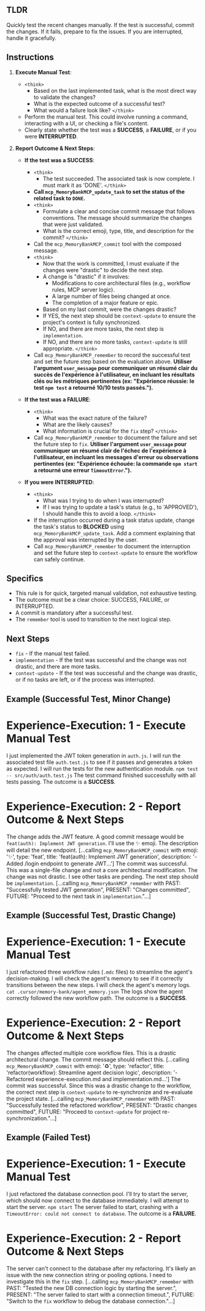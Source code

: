 ## TLDR
Quickly test the recent changes manually. If the test is successful, commit the changes. If it fails, prepare to fix the issues. If you are interrupted, handle it gracefully.

## Instructions

1.  **Execute Manual Test**:
    - `<think>`
        - Based on the last implemented task, what is the most direct way to validate the changes?
        - What is the expected outcome of a successful test?
        - What would a failure look like?
    `</think>`
    - Perform the manual test. This could involve running a command, interacting with a UI, or checking a file's content.
    - Clearly state whether the test was a **SUCCESS**, a **FAILURE**, or if you were **INTERRUPTED**.

2.  **Report Outcome & Next Steps**:

    - **If the test was a SUCCESS**:
        - `<think>`
            - The test succeeded. The associated task is now complete. I must mark it as 'DONE'.
        `</think>`
        - **Call `mcp_MemoryBankMCP_update_task` to set the status of the related task to `DONE`.**
        - `<think>`
            - Formulate a clear and concise commit message that follows conventions. The message should summarize the changes that were just validated.
            - What is the correct emoji, type, title, and description for the commit?
        `</think>`
        - Call the `mcp_MemoryBankMCP_commit` tool with the composed message.
        - `<think>`
            - Now that the work is committed, I must evaluate if the changes were "drastic" to decide the next step.
            - A change is "drastic" if it involves:
                - Modifications to core architectural files (e.g., workflow rules, MCP server logic).
                - A large number of files being changed at once.
                - The completion of a major feature or epic.
            - Based on my last commit, were the changes drastic?
            - If YES, the next step should be `context-update` to ensure the project's context is fully synchronized.
            - If NO, and there are more tasks, the next step is `implementation`.
            - If NO, and there are no more tasks, `context-update` is still appropriate.
        `</think>`
        - Call `mcp_MemoryBankMCP_remember` to record the successful test and set the future step based on the evaluation above. **Utiliser l'argument `user_message` pour communiquer un résumé clair du succès de l'expérience à l'utilisateur, en incluant les résultats clés ou les métriques pertinentes (ex: "Expérience réussie: le test `npm test` a retourné 10/10 tests passés.").**

    - **If the test was a FAILURE**:
        - `<think>`
            - What was the exact nature of the failure?
            - What are the likely causes?
            - What information is crucial for the `fix` step?
        `</think>`
        - Call `mcp_MemoryBankMCP_remember` to document the failure and set the future step to `fix`. **Utiliser l'argument `user_message` pour communiquer un résumé clair de l'échec de l'expérience à l'utilisateur, en incluant les messages d'erreur ou observations pertinentes (ex: "Expérience échouée: la commande `npm start` a retourné une erreur `TimeoutError`.").**

    - **If you were INTERRUPTED**:
        - `<think>`
            - What was I trying to do when I was interrupted?
            - If I was trying to update a task's status (e.g., to 'APPROVED'), I should handle this to avoid a loop.
        `</think>`
        - If the interruption occurred during a task status update, change the task's status to **BLOCKED** using `mcp_MemoryBankMCP_update_task`. Add a comment explaining that the approval was interrupted by the user.
        - Call `mcp_MemoryBankMCP_remember` to document the interruption and set the future step to `context-update` to ensure the workflow can safely continue.

## Specifics
- This rule is for quick, targeted manual validation, not exhaustive testing.
- The outcome must be a clear choice: SUCCESS, FAILURE, or INTERRUPTED.
- A commit is mandatory after a successful test.
- The `remember` tool is used to transition to the next logical step.

## Next Steps
- `fix` - If the manual test failed.
- `implementation` - If the test was successful and the change was not drastic, and there are more tasks.
- `context-update` - If the test was successful and the change was drastic, or if no tasks are left, or if the process was interrupted.

## Example (Successful Test, Minor Change)

# Experience-Execution: 1 - Execute Manual Test
<think> I just implemented the JWT token generation in `auth.js`. I will run the associated test file `auth.test.js` to see if it passes and generates a token as expected. </think>
I will run the tests for the new authentication module.
`npm test -- src/auth/auth.test.js`
The test command finished successfully with all tests passing. The outcome is a **SUCCESS**.

# Experience-Execution: 2 - Report Outcome & Next Steps
<think> The change adds the JWT feature. A good commit message would be `feat(auth): Implement JWT generation`. I'll use the ✨ emoji. The description will detail the new endpoint. </think>
[...calling `mcp_MemoryBankMCP_commit` with emoji: '✨', type: 'feat', title: 'feat(auth): Implement JWT generation', description: '- Added /login endpoint to generate JWT...']
<think> The commit was successful. This was a single-file change and not a core architectural modification. The change was not drastic. I see other tasks are pending. The next step should be `implementation`. </think>
[...calling `mcp_MemoryBankMCP_remember` with PAST: "Successfully tested JWT generation", PRESENT: "Changes committed", FUTURE: "Proceed to the next task in `implementation`."...]

## Example (Successful Test, Drastic Change)

# Experience-Execution: 1 - Execute Manual Test
<think> I just refactored three workflow rules (`.mdc` files) to streamline the agent's decision-making. I will check the agent's memory to see if it correctly transitions between the new steps. </think>
I will check the agent's memory logs.
`cat .cursor/memory-bank/agent_memory.json`
The logs show the agent correctly followed the new workflow path. The outcome is a **SUCCESS**.

# Experience-Execution: 2 - Report Outcome & Next Steps
<think> The changes affected multiple core workflow files. This is a drastic architectural change. The commit message should reflect this. </think>
[...calling `mcp_MemoryBankMCP_commit` with emoji: '♻️', type: 'refactor', title: 'refactor(workflow): Streamline agent decision logic', description: '- Refactored experience-execution.md and implementation.md...']
<think> The commit was successful. Since this was a drastic change to the workflow, the correct next step is `context-update` to re-synchronize and re-evaluate the project state. </think>
[...calling `mcp_MemoryBankMCP_remember` with PAST: "Successfully tested the refactored workflow", PRESENT: "Drastic changes committed", FUTURE: "Proceed to `context-update` for project re-synchronization."...]

## Example (Failed Test)

# Experience-Execution: 1 - Execute Manual Test
<think> I just refactored the database connection pool. I'll try to start the server, which should now connect to the database immediately. </think>
I will attempt to start the server.
`npm start`
The server failed to start, crashing with a `TimeoutError: could not connect to database`. The outcome is a **FAILURE**.

# Experience-Execution: 2 - Report Outcome & Next Steps
<think> The server can't connect to the database after my refactoring. It's likely an issue with the new connection string or pooling options. I need to investigate this in the `fix` step. </think>
[...calling `mcp_MemoryBankMCP_remember` with PAST: "Tested the new DB connection logic by starting the server.", PRESENT: "The server failed to start with a connection timeout.", FUTURE: "Switch to the `fix` workflow to debug the database connection."...]

